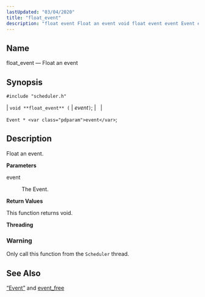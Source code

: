 ```yaml
---
lastUpdated: "03/04/2020"
title: "float_event"
description: "float event Float an event void float event event Event event Float an event event The Event This function returns void Only call this function from the Scheduler thread Section 68 49 Event and event free..."
---
```


<a name="apis.float_event"></a> 
## Name

float_event — Float an event

## Synopsis

`#include "scheduler.h"`

| `void **float_event** (` | <var class="pdparam">event</var>`)`; |   |

`Event * <var class="pdparam">event</var>`;<a name="idp51793696"></a> 
## Description

Float an event.

**<a name="idp51794896"></a> Parameters**

<dl class="variablelist">

<dt>event</dt>

<dd>

The Event.

</dd>

</dl>

**<a name="idp51797616"></a> Return Values**

This function returns void.

**<a name="idp51798528"></a> Threading**
### Warning

Only call this function from the `Scheduler` thread.

<a name="idp51800832"></a> 
## See Also

[“Event”](/momentum/3/3-api/structs-event) and [event_free](/momentum/3/3-api/apis-event-free)